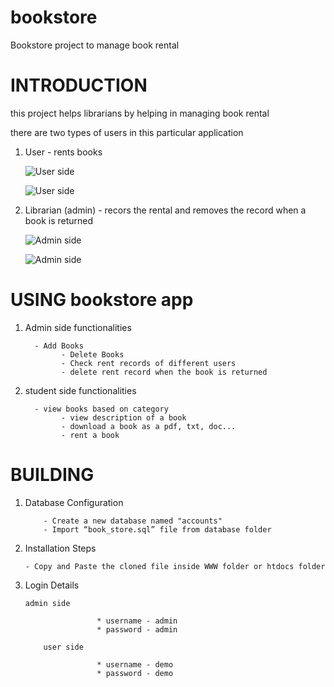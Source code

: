# bookstore
Bookstore project to manage book rental



<h1> INTRODUCTION </h1>

this project helps librarians by helping in managing book rental


there are two types of users in
this particular application 

<ol>
<li> User - rents books </li>

![User side](https://github.com/henokxv/bookstore/blob/master/Screenshot%20from%202019-07-16%2016-26-28.png)

![User side](https://github.com/henokxv/bookstore/blob/master/Screenshot%20from%202019-07-16%2016-36-29.png)

<li> Librarian (admin) - recors the rental and removes the record when a book is returned </li>

![Admin side](https://github.com/henokxv/bookstore/blob/master/Screenshot%20from%202019-07-16%2016-25-58.png)

![Admin side](https://github.com/henokxv/bookstore/blob/master/Screenshot%20from%202019-07-16%2016-36-56.png)
</ol>

<h1> USING bookstore app </h1>

<ol>
<li> Admin side functionalities </li>
    
      - Add Books 
			- Delete Books 
			- Check rent records of different users
			- delete rent record when the book is returned
      
<li> student side functionalities </li>

      - view books based on category 
			- view description of a book
			- download a book as a pdf, txt, doc...
			- rent a book
      
</ol>

<h1> BUILDING </h1>

<ol>

<li>Database Configuration</li>

		- Create a new database named "accounts"
		- Import “book_store.sql” file from database folder


<li> Installation Steps </li>

    - Copy and Paste the cloned file inside WWW folder or htdocs folder

<li> Login Details </li>

    admin side

					* username - admin
					* password - admin

		user side

					* username - demo
					* password - demo


</ol>
